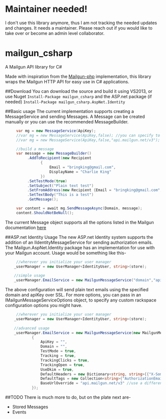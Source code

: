 Maintainer needed!
==============
I don't use this library anymore, thus I am not tracking the needed updates and changes. It needs a maintainer. Please reach out if you would like to take over or become an admin level collaborator. 

mailgun_csharp
==============

A Mailgun API library for C#

Made with inspiration from the [Mailgun-php](https://github.com/mailgun/mailgun-php) implementation, this library wraps the
Mailgun HTTP API for easy use in C# applications. 

##Download
You can download the source and build it using VS2013, or use Nuget
     ```
          Install-Package mailgun_csharp
     ```
     and the ASP.net package (if needed)
     ```
         Install-Package mailgun_csharp.AspNet.Identity
     ```

##Basic usage
The current implementation supports creating a MessageService and sending Messages. A Message can be created manually or 
you can use the recommended MessageBuilder.
```csharp
     var mg = new MessageService(ApiKey);
     //var mg = new MessageService(ApiKey,false); //you can specify to use SSL or not, which determines the url API scheme to use
     //var mg = new MessageService(ApiKey,false,"api.mailgun.net/v3"); //you can also override the base URL, which defaults to v2

     //build a message
     var message = new MessageBuilder()
          .AddToRecipient(new Recipient
                {
                    Email = "bringking@gmail.com",
                    DisplayName = "Charlie King"
                })
          .SetTestMode(true)
          .SetSubject("Plain text test")
          .SetFromAddress(new Recipient {Email = "bringking@gmail.com", DisplayName = "Mailgun C#"})
          .SetTextBody("This is a test")
          .GetMessage();

     var content = await mg.SendMessageAsync(Domain, message);
     content.ShouldNotBeNull();
```          
The current Message object supports all the options listed in the Mailgun documentation [here](http://documentation.mailgun.com/api-sending.html#sending)

##ASP.net Identity Usage
The new ASP.net Identity system supports the addition of an IIdentityMessageService for sending authorization emails. The Mailgun.AspNet.Identity package has an implementation for use with your Mailgun account. Usage would be something like this-
```csharp
     //wherever you initialize your user manager
    _userManager = new UserManager<IdentityUser, string>(store);
    
    //simple usage
    _userManager.EmailService = new MailgunMessageService("domain","apiKey");
```
The above configuration will send plain text emails using the specified domain and apiKey over SSL. For more options, you can pass in an IMailgunMessageServiceOptions object, to specify any custom rackspace configuration options you might have.
```csharp
     //wherever you initialize your user manager
    _userManager = new UserManager<IdentityUser, string>(store);
    
    //advanced usage
    _userManager.EmailService = new MailgunMessageService(new MailgunMessageServiceOptions
            {
                ApiKey = "",
                Domain = "",
                TestMode = true,
                Tracking = true,
                TrackingClicks = true,
                TrackingOpen = true,
                UseDkim = true,
                DefaultHeaders = new Dictionary<string, string>{{"X-Some-Custom-Header","Custom"}},
                DefaultTags = new Collection<string>{"AuthorizationEmails"},
                BaseUrlOverride = "api.mailgun.net/v3" //use a different base URL
            });
```     

##TODO
There is much more to do, but on the plate next are-

* Stored Messages
* Events
